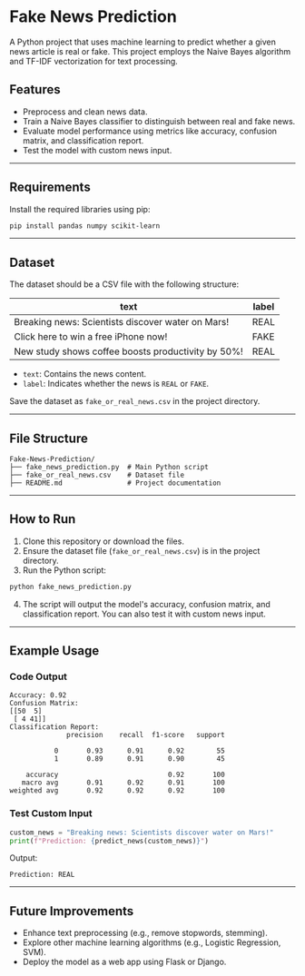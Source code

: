 # Fake News Prediction

A Python project that uses machine learning to predict whether a given news article is real or fake. This project employs the Naive Bayes algorithm and TF-IDF vectorization for text processing.

## Features
- Preprocess and clean news data.
- Train a Naive Bayes classifier to distinguish between real and fake news.
- Evaluate model performance using metrics like accuracy, confusion matrix, and classification report.
- Test the model with custom news input.

---

## Requirements
Install the required libraries using pip:

```bash
pip install pandas numpy scikit-learn
```

---

## Dataset
The dataset should be a CSV file with the following structure:

| text                                              | label |
|---------------------------------------------------|-------|
| Breaking news: Scientists discover water on Mars! | REAL  |
| Click here to win a free iPhone now!              | FAKE  |
| New study shows coffee boosts productivity by 50%!| REAL  |

- `text`: Contains the news content.
- `label`: Indicates whether the news is `REAL` or `FAKE`.

Save the dataset as `fake_or_real_news.csv` in the project directory.

---

## File Structure
```
Fake-News-Prediction/
├── fake_news_prediction.py  # Main Python script
├── fake_or_real_news.csv    # Dataset file
├── README.md                # Project documentation
```

---

## How to Run
1. Clone this repository or download the files.
2. Ensure the dataset file (`fake_or_real_news.csv`) is in the project directory.
3. Run the Python script:

```bash
python fake_news_prediction.py
```

4. The script will output the model's accuracy, confusion matrix, and classification report. You can also test it with custom news input.

---

## Example Usage
### Code Output
```
Accuracy: 0.92
Confusion Matrix:
[[50  5]
 [ 4 41]]
Classification Report:
              precision    recall  f1-score   support

           0       0.93      0.91      0.92        55
           1       0.89      0.91      0.90        45

    accuracy                           0.92       100
   macro avg       0.91      0.92      0.91       100
weighted avg       0.92      0.92      0.92       100
```

### Test Custom Input
```python
custom_news = "Breaking news: Scientists discover water on Mars!"
print(f"Prediction: {predict_news(custom_news)}")
```
Output:
```
Prediction: REAL
```

---

## Future Improvements
- Enhance text preprocessing (e.g., remove stopwords, stemming).
- Explore other machine learning algorithms (e.g., Logistic Regression, SVM).
- Deploy the model as a web app using Flask or Django.